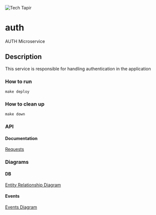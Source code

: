 <img alt="Tech Tapir" src="https://techtapir.com/statics/img/tech_tapir_white_small.png" style="display: block;margin: 0 auto;">

# auth 
AUTH Microservice


## Description
This service is responsible for handling authentication in the application

### How to run
```make deploy```

### How to clean up
```make down```

### API
#### Documentation
[Requests](https://documenter.getpostman.com/view/11912430/Tz5tWusT)

### Diagrams
#### DB
[Entity Relationship Diagram](https://drive.google.com/file/d/1qaXC3nH9tOm1ll4XVzTmE4hhTuPUQISN/view?usp=sharing)

#### Events
[Events Diagram](https://drive.google.com/file/d/1aYkUvdqUH23vb0-5Q29jWBR7QdKv2CNs/view?usp=sharing)